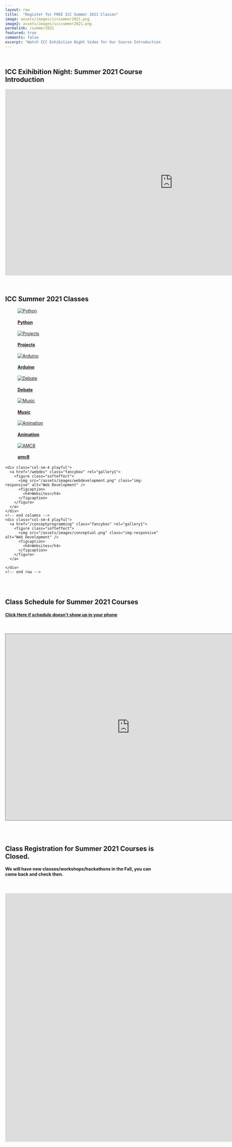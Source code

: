 ```yaml
---
layout: raw
title:  "Register for FREE ICC Summer 2021 Classes"
image: assets/images/iccsummer2021.png
image2: assets/images/iccsummer2021.png
permalink: /summer2021
featured: true
comments: false
excerpt: "Watch ICC Exhibition Night Video for Our Course Introduction!"
---
```



<link rel="stylesheet" href="/assets/css/gallery.css">

<div class="container">
<br/>
  <!-- end row -->
  <div class="row">
  <h2>ICC Exihibition Night: Summer 2021 Course Introduction</h2>
  <iframe width="1080" height="600" src="https://www.youtube.com/embed/DzDjVOrWdbI" title="YouTube video player" frameborder="0" allow="accelerometer; autoplay; clipboard-write; encrypted-media; gyroscope; picture-in-picture" allowfullscreen></iframe>
    </div>
    <br/>
    <br/>
        <h2>ICC Summer 2021 Classes</h2>
  <div class="row">
    <div class="col-sm-4 playful">
      <a href="/python101" class="fancybox" rel="gallery1">
        <figure class="softeffect">
          <img src="/assets/images/pythonturtle.png" class="img-responsive" alt="Python" />
          <figcaption>
            <h4>Python</h4>
          </figcaption>
        </figure>
      </a>
    </div>
    <!-- end columns -->
    <div class="col-sm-4 playful">
      <a href="/python102" class="fancybox" rel="gallery1">
        <figure class="softeffect">
          <img src="/assets/images/pythonprojects.png" class="img-responsive" alt="Projects" />
          <figcaption>
            <h4>Projects</h4>
          </figcaption>
        </figure>
      </a>
    </div>
    <!-- end columns -->
    <div class="col-sm-4 playful">
      <a href="/arduino" class="fancybox" rel="gallery1">
        <figure class="softeffect">
          <img src="/assets/images/arduino.png" class="img-responsive" alt="Arduino" />
          <figcaption>
            <h4>Arduino</h4>
          </figcaption>
        </figure>
      </a>
    </div>
    <!-- end columns -->
  </div>
  <!-- end row -->


  <div class="row">
    <div class="col-sm-4 playful">
      <a href="/congressdebate" class="fancybox" rel="gallery1">
        <figure class="softeffect">
          <img src="/assets/images/debate2.png" class="img-responsive" alt="Debate" />
          <figcaption>
            <h4>Debate</h4>
          </figcaption>
        </figure>
      </a>
    </div>
    <!-- end columns -->
    <div class="col-sm-4 playful">
      <a href="/codingmusic" class="fancybox" rel="gallery1">
        <figure class="softeffect">
          <img src="/assets/images/music2.png" class="img-responsive" alt="Music" />
          <figcaption>
            <h4>Music</h4>
          </figcaption>
        </figure>
      </a>
    </div>
    <!-- end columns -->
    <div class="col-sm-4 playful">
      <a href="/animation" class="fancybox" rel="gallery1">
        <figure class="softeffect">
          <img src="/assets/images/animation2.png" class="img-responsive" alt="Animation" />
          <figcaption>
            <h4>Animation</h4>
          </figcaption>
        </figure>
      </a>
    </div>
    <!-- end columns -->
  </div>
  <!-- end row -->

  <div class="row">
    <div class="col-sm-4 playful">
      <a href="/amc8" class="fancybox" rel="gallery1">
        <figure class="softeffect">
          <img src="/assets/images/amc8_prep.png" class="img-responsive" alt="AMC8" />
          <figcaption>
            <h4>amc8</h4>
          </figcaption>
        </figure>
      </a>
    </div>
    <!-- end columns -->

    <div class="col-sm-4 playful">
      <a href="/webdev" class="fancybox" rel="gallery1">
        <figure class="softeffect">
          <img src="/assets/images/webdevelopment.png" class="img-responsive" alt="Web Development" />
          <figcaption>
            <h4>Websites</h4>
          </figcaption>
        </figure>
      </a>
    </div>
    <!-- end columns -->
    <div class="col-sm-4 playful">
      <a href="/conceptprogramming" class="fancybox" rel="gallery1">
        <figure class="softeffect">
          <img src="/assets/images/conceptual.png" class="img-responsive" alt="Web Development" />
          <figcaption>
            <h4>Websites</h4>
          </figcaption>
        </figure>
      </a>

    </div>
    <!-- end row -->


<!-- end container -->
<br/><br/>


<h2>Class Schedule for Summer 2021 Courses </h2>
<h4>
<a href="/schedule2021">Click Here if schedule doesn't show up in your phone</a>
</h4>
<div>
<br/><br/>
<iframe src="https://calendar.google.com/calendar/embed?height=600&amp;wkst=1&amp;bgcolor=%23ffffff&amp;ctz=America%2FLos_Angeles&amp;src=ZnU4a2Nkb212b291bzNzOW50NGVrZmY3cGdAZ3JvdXAuY2FsZW5kYXIuZ29vZ2xlLmNvbQ&amp;color=%23B39DDB&amp;mode=AGENDA" style="border:solid 1px #777" width="800" height="600" frameborder="0" scrolling="no"></iframe>

</div>

<div>

<br/><br/>
<h2>Class Registration for Summer 2021 Courses is Closed.</h2>
<h4>We will have new classes/workshops/hackathons in the Fall, you can come back and check then.</h4>
<br/><br/>


<iframe src="https://docs.google.com/forms/d/e/1FAIpQLSdFT0JamAsyhdJ7VYWkfcky5t1qm_yMUia_aZeAca8f3S_P3A/viewform?embedded=true" width="1600" height="800" frameborder="0" marginheight="0" marginwidth="0">Loading…</iframe>

</div>
